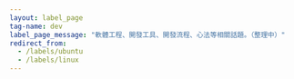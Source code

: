 ```yaml
---
layout: label_page
tag-name: dev
label_page_message: "軟體工程、開發工具、開發流程、心法等相關話題。（整理中）"
redirect_from:
  - /labels/ubuntu
  - /labels/linux
---
```

